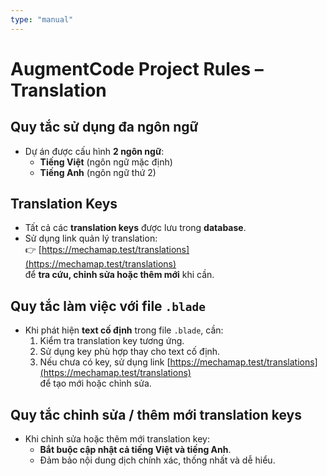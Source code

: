 ```yaml
---
type: "manual"
---
```


# AugmentCode Project Rules – Translation

## Quy tắc sử dụng đa ngôn ngữ

- Dự án được cấu hình **2 ngôn ngữ**:
  - **Tiếng Việt** (ngôn ngữ mặc định)  
  - **Tiếng Anh** (ngôn ngữ thứ 2)

## Translation Keys

- Tất cả các **translation keys** được lưu trong **database**.
- Sử dụng link quản lý translation:  
  👉 [https://mechamap.test/translations](https://mechamap.test/translations)  
  để **tra cứu, chỉnh sửa hoặc thêm mới** khi cần.

## Quy tắc làm việc với file `.blade`

- Khi phát hiện **text cố định** trong file `.blade`, cần:
  1. Kiểm tra translation key tương ứng.  
  2. Sử dụng key phù hợp thay cho text cố định.  
  3. Nếu chưa có key, sử dụng link [https://mechamap.test/translations](https://mechamap.test/translations)  
     để tạo mới hoặc chỉnh sửa.

## Quy tắc chỉnh sửa / thêm mới translation keys

- Khi chỉnh sửa hoặc thêm mới translation key:
  - **Bắt buộc cập nhật cả tiếng Việt và tiếng Anh**.
  - Đảm bảo nội dung dịch chính xác, thống nhất và dễ hiểu.
